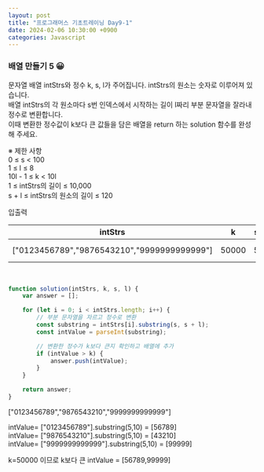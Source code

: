 ```yaml
---
layout: post
title: "프로그래머스 기초트레이닝 Day9-1"
date: 2024-02-06 10:30:00 +0900
categories: Javascript
---
```


### 배열 만들기 5 😀

문자열 배열 intStrs와 정수 k, s, l가 주어집니다. intStrs의 원소는 숫자로 이루어져 있습니다.<br>
배열 intStrs의 각 원소마다 s번 인덱스에서 시작하는 길이 l짜리 부분 문자열을 잘라내 정수로 변환합니다.<br>
이때 변환한 정수값이 k보다 큰 값들을 담은 배열을 return 하는 solution 함수를 완성해 주세요.<br>

※ 제한 사항<br>
0 ≤ s < 100<br>
1 ≤ l ≤ 8<br>
10l - 1 ≤ k < 10l<br>
1 ≤ intStrs의 길이 ≤ 10,000<br>
s + l ≤ intStrs의 원소의 길이 ≤ 120<br>

입출력 <br>

|intStrs|k|s|l|result|
|:---:|:---:|:---:|:---:|:---:|
|["0123456789","9876543210","9999999999999"]|50000|5|5|[56789, 99999]|


<br>

```javascript
function solution(intStrs, k, s, l) {
    var answer = [];

    for (let i = 0; i < intStrs.length; i++) {
        // 부분 문자열을 자르고 정수로 변환
        const substring = intStrs[i].substring(s, s + l);
        const intValue = parseInt(substring);

        // 변환한 정수가 k보다 큰지 확인하고 배열에 추가
        if (intValue > k) {
            answer.push(intValue);
        }
    }

    return answer;
}
```
["0123456789","9876543210","9999999999999"]<br>

intValue= ["0123456789"].substring(5,10)  = [56789]<br>
intValue= ["9876543210"].substring(5,10)  = [43210]<br>
intValue= ["9999999999999"].substring(5,10)  = [99999]<br>

k=50000 이므로 k보다 큰 intValue = [56789,99999]<br>